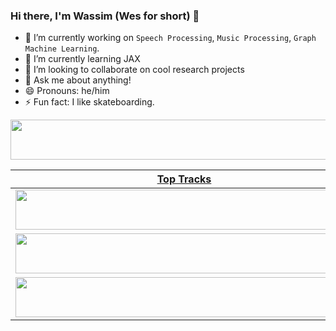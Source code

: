 ### Hi there, I'm Wassim (Wes for short) 👋

- 🔭 I’m currently working on `Speech Processing`, `Music Processing`, `Graph Machine Learning`.
- 🌱 I’m currently learning JAX
- 👯 I’m looking to collaborate on cool research projects
- 💬 Ask me about anything!
- 😄 Pronouns: he/him
- ⚡ Fun fact: I like skateboarding.

<a href="https://wesbz.vercel.app/now-playing?open"><img src="https://wesbz.vercel.app/now-playing" width="540" height="64">

<table>
  <thead>
    <tr>
      <th>Top Tracks</th>
    </tr>
  </thead>
  <tbody>
    <tr>
      <td><a href="https://wesbz.vercel.app/top-tracks?i=1&open"><img src="https://wesbz.vercel.app/top-tracks?i=1" width="540" height="64"></a></td>
    </tr>
    <tr></tr> <!-- hide gray row -->
    <tr>
      <td><a href="https://wesbz.vercel.app/top-tracks?i=2&open"><img src="https://wesbz.vercel.app/top-tracks?i=2" width="540" height="64"></a></td>
    </tr>
    <tr></tr> <!-- hide gray row -->
    <tr>
      <td><a href="https://wesbz.vercel.app/top-tracks?i=3&open"><img src="https://wesbz.vercel.app/top-tracks?i=3" width="540" height="64"></a></td>
    </tr>
  </tbody>
</table>